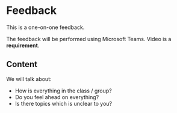 # Feedback

This is a one-on-one feedback.

The feedback will be performed using Microsoft Teams. Video is a **requirement**.

## Content

We will talk about:

* How is everything in the class / group?
* Do you feel ahead on everything?
* Is there topics which is unclear to you?

